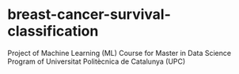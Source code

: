 # breast-cancer-survival-classification
Project of Machine Learning (ML) Course for Master in Data Science Program of Universitat Politècnica de Catalunya (UPC)

